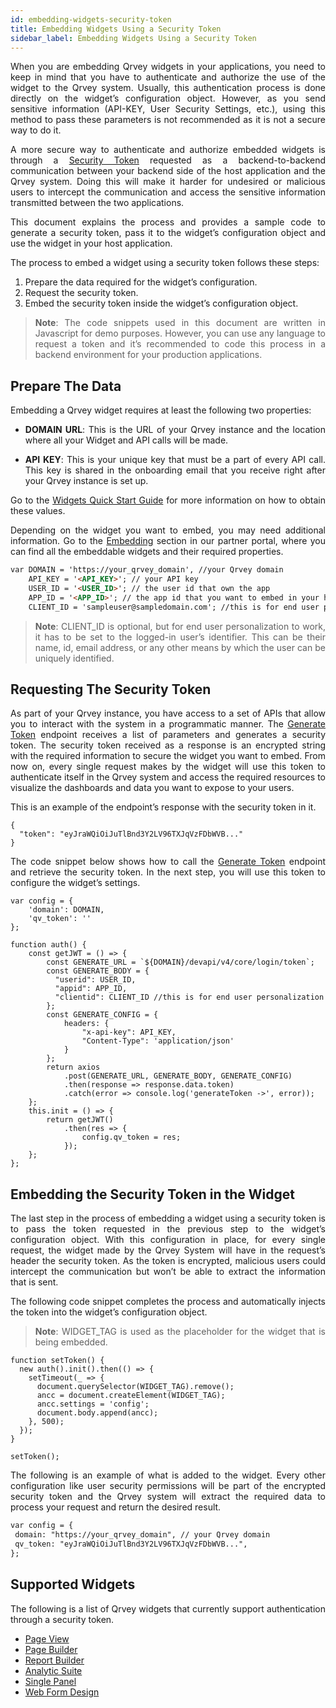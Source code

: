 ```yaml
---
id: embedding-widgets-security-token
title: Embedding Widgets Using a Security Token
sidebar_label: Embedding Widgets Using a Security Token
---
```

<div style="text-align: justify">

When you are embedding Qrvey widgets in your applications, you need to keep in mind that you have to authenticate and authorize the use of the widget to the Qrvey system. Usually, this authentication process is done directly on the widget’s configuration object. However, as you send sensitive information (API-KEY, User Security Settings, etc.), using this method to pass these parameters is not recommended as it is not a secure way to do it.

A more secure way to authenticate and authorize embedded widgets is through a <a href="https://tools.ietf.org/html/rfc6749#section-1.4">Security Token</a> requested as a backend-to-backend communication between your backend side of the host application and the Qrvey system. Doing this will make it harder for undesired or malicious users to intercept the communication and access the sensitive information transmitted between the two applications.

This document explains the process and provides a sample code to generate a security token, pass it to the widget’s configuration object and use the widget in your host application.

The process to embed a widget using a security token follows these steps:

1. Prepare the data required for the widget’s configuration.
2. Request the security token.
3. Embed the security token inside the widget’s configuration object.

>**Note**: The code snippets used in this document are written in Javascript for demo purposes. However, you can use any language to request a token and it’s recommended to code this process in a backend environment for your production applications.

## Prepare The Data
Embedding a Qrvey widget requires at least the following two properties:

* **DOMAIN URL**: This is the URL of your Qrvey instance and the location where all your Widget and API calls will be made.

* **API KEY**: This is your unique key that must be a part of every API call. This key is shared in the onboarding email that you receive right after your Qrvey instance is set up. 

Go to the <a href="/docs/embedding/widgets/widget-intro/">Widgets Quick Start Guide</a> for more information on how to obtain these values.

Depending on the widget you want to embed, you may need additional information. Go to the <a href="/docs/embedding/embedding-intro/">Embedding</a> section in our partner portal, where you can find all the embeddable widgets and their required properties.

```html 
var DOMAIN = 'https://your_qrvey_domain', //your Qrvey domain
    API_KEY = '<API_KEY>'; // your API key
    USER_ID = '<USER_ID>'; // the user id that own the app
    APP_ID = '<APP_ID>'; // the app id that you want to embed in your host application
    CLIENT_ID = 'sampleuser@sampledomain.com'; //this is for end user personalization 
```
> **Note**: CLIENT_ID is optional, but for end user personalization to work, it has to be set to the logged-in user’s identifier. This can be their name, id, email address, or any other means by which the user can be uniquely identified. 

## Requesting The Security Token
As part of your Qrvey instance, you have access to a set of APIs that allow you to interact with the system in a programmatic manner. The <a href="https://documenter.getpostman.com/view/1152381/TVCb4AGN#5e893ac8-fe62-42f9-a7b8-d46a34ea5c49">Generate Token</a> endpoint receives a list of parameters and generates a security token. The security token received as a response is an encrypted string with the required information to secure the widget you want to embed. From now on, every single request makes by the widget will use this token to authenticate itself in the Qrvey system and access the required resources to visualize the dashboards and data you want to expose to your users.

This is an example of the endpoint’s response with the security token in it.

```
{
  "token": "eyJraWQiOiJuTlBnd3Y2LV96TXJqVzFDbWVB..."
}
```
The code snippet below shows how to call the <a href="https://documenter.getpostman.com/view/1152381/TVCb4AGN#5e893ac8-fe62-42f9-a7b8-d46a34ea5c49">Generate Token</a> endpoint and retrieve the security token. In the next step, you will use this token to configure the widget’s settings.

```
var config = {
    'domain': DOMAIN,
    'qv_token': ''
};

function auth() {
    const getJWT = () => {
        const GENERATE_URL = `${DOMAIN}/devapi/v4/core/login/token`;
        const GENERATE_BODY = {
          "userid": USER_ID,
          "appid": APP_ID,
          "clientid": CLIENT_ID //this is for end user personalization
        };
        const GENERATE_CONFIG = {
            headers: {
                "x-api-key": API_KEY,
                "Content-Type": 'application/json'
            }
        };
        return axios
            .post(GENERATE_URL, GENERATE_BODY, GENERATE_CONFIG)
            .then(response => response.data.token)
            .catch(error => console.log('generateToken ->', error));
    };
    this.init = () => {
        return getJWT()
            .then(res => {
                config.qv_token = res;
            });
    };
};

```


## Embedding the Security Token in the Widget
The last step in the process of embedding a widget using a security token is to pass the token requested in the previous step to the widget’s configuration object. With this configuration in place, for every single request, the widget made by the Qrvey System will have in the request’s header the security token. As the token is encrypted, malicious users could intercept the communication but won’t be able to extract the information that is sent.

The following code snippet completes the process and automatically injects the token into the widget’s configuration object.

> **Note**: WIDGET_TAG is used as the placeholder for the widget that is being embedded.


```
function setToken() {
  new auth().init().then(() => {
    setTimeout(_ => {
      document.querySelector(WIDGET_TAG).remove();
      ancc = document.createElement(WIDGET_TAG);
      ancc.settings = 'config';
      document.body.append(ancc);
    }, 500);
  });
}

setToken();
```

The following is an example of what is added to the widget. Every other configuration like user security permissions will be part of the encrypted security token and the Qrvey system will extract the required data to process your request and return the desired result.

```html
var config = {
 domain: "https://your_qrvey_domain", // your Qrvey domain
 qv_token: "eyJraWQiOiJuTlBnd3Y2LV96TXJqVzFDbWVB...",
};
```

## Supported Widgets
The following is a list of Qrvey widgets that currently support authentication through a security token.

* <a href="/docs/embedding/widgets/app-building/widget-page-view/">Page View</a>
* <a href="/docs/embedding/widgets/app-building/widget-page-builder/"> Page Builder</a>
* <a href="/docs/embedding/widgets/app-building/widget-report-builder/">Report Builder</a>
* <a href="/docs/embedding/widgets/analytics/analytic-suite/">Analytic Suite</a>
* <a href="/docs/embedding/widgets/analytics/single-panel/">Single Panel</a>
* <a href="/docs/embedding/widgets/data-sources/widget-webforms">Web Form Design</a>
 